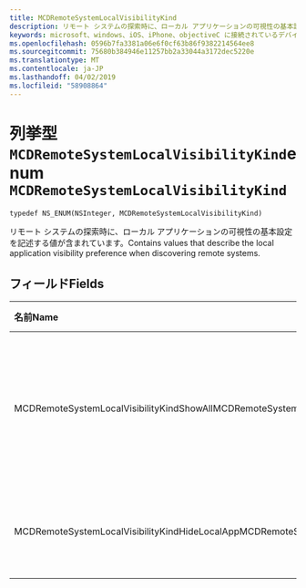 ```yaml
---
title: MCDRemoteSystemLocalVisibilityKind
description: リモート システムの探索時に、ローカル アプリケーションの可視性の基本設定を記述する値が含まれています。
keywords: microsoft、windows、iOS、iPhone、objectiveC に接続されているデバイス、プロジェクトのローマ
ms.openlocfilehash: 0596b7fa3381a06e6f0cf63b86f9382214564ee8
ms.sourcegitcommit: 75680b384946e11257bb2a33044a3172dec5220e
ms.translationtype: MT
ms.contentlocale: ja-JP
ms.lasthandoff: 04/02/2019
ms.locfileid: "58908864"
---
```

# <a name="enum-mcdremotesystemlocalvisibilitykind"></a><span data-ttu-id="c80b7-104">列挙型 `MCDRemoteSystemLocalVisibilityKind`</span><span class="sxs-lookup"><span data-stu-id="c80b7-104">enum `MCDRemoteSystemLocalVisibilityKind`</span></span> 

```
typedef NS_ENUM(NSInteger, MCDRemoteSystemLocalVisibilityKind)
```  
<span data-ttu-id="c80b7-105">リモート システムの探索時に、ローカル アプリケーションの可視性の基本設定を記述する値が含まれています。</span><span class="sxs-lookup"><span data-stu-id="c80b7-105">Contains values that describe the local application visibility preference when discovering remote systems.</span></span>

## <a name="fields"></a><span data-ttu-id="c80b7-106">フィールド</span><span class="sxs-lookup"><span data-stu-id="c80b7-106">Fields</span></span>

| <span data-ttu-id="c80b7-107">名前</span><span class="sxs-lookup"><span data-stu-id="c80b7-107">Name</span></span>                              | <span data-ttu-id="c80b7-108">値</span><span class="sxs-lookup"><span data-stu-id="c80b7-108">Value</span></span> | <span data-ttu-id="c80b7-109">説明</span><span class="sxs-lookup"><span data-stu-id="c80b7-109">Description</span></span>                    |
|:----------------------------------|:------|:-------------------------------|
| <span data-ttu-id="c80b7-110">MCDRemoteSystemLocalVisibilityKindShowAll</span><span class="sxs-lookup"><span data-stu-id="c80b7-110">MCDRemoteSystemLocalVisibilityKindShowAll</span></span> | <span data-ttu-id="c80b7-111">0</span><span class="sxs-lookup"><span data-stu-id="c80b7-111">0</span></span> | <span data-ttu-id="c80b7-112">呼び出し元のアプリを含むすべての探索可能なアプリケーションを表示します。</span><span class="sxs-lookup"><span data-stu-id="c80b7-112">Show all discoverable applications, including the calling app.</span></span>
| <span data-ttu-id="c80b7-113">MCDRemoteSystemLocalVisibilityKindHideLocalApp</span><span class="sxs-lookup"><span data-stu-id="c80b7-113">MCDRemoteSystemLocalVisibilityKindHideLocalApp</span></span> | <span data-ttu-id="c80b7-114">1</span><span class="sxs-lookup"><span data-stu-id="c80b7-114">1</span></span> | <span data-ttu-id="c80b7-115">呼び出し元のアプリケーションを非表示にします。</span><span class="sxs-lookup"><span data-stu-id="c80b7-115">Hide the calling application.</span></span>